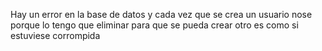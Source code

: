 Hay un error en la base de datos y cada vez que se crea un usuario nose porque lo tengo que eliminar para que se pueda crear otro es como si estuviese corrompida 
